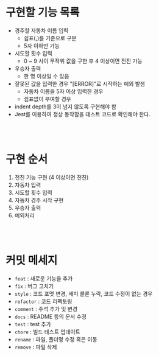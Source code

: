 # 구현할 기능 목록

- 경주할 자동차 이름 입력
  - 쉼표(,)를 기준으로 구분
  - 5자 이하만 가능
- 시도할 횟수 입력
  - 0 ~ 9 사이 무작위 값을 구한 후 4 이상이면 전진 가능
- 우승자 출력
  - 한 명 이상일 수 있음
- 잘못된 값을 입력한 경우 "[ERROR]"로 시작하는 예외 발생
  - 자동차 이름을 5자 이상 입력한 경우
  - 쉼표없이 부여할 경우
- indent depth를 3이 넘지 않도록 구현해야 함
- Jest를 이용하여 정상 동작함을 테스트 코드로 확인해야 한다.

<br/>
<br/>

# 구현 순서

1. 전진 기능 구현 (4 이상이면 전진)
2. 자동차 입력
3. 시도할 횟수 입력
4. 자동차 경주 시작 구현
5. 우승자 출력
6. 예외처리

<br/>
<br/>

# 커밋 메세지

- `feat` : 새로운 기능을 추가
- `fix` : 버그 고치기
- `style` : 코드 포맷 변경, 세미 콜론 누락, 코드 수정이 없는 경우
- `refactor` : 코드 리팩토링
- `comment` : 주석 추가 및 변경
- `docs` : README 등의 문서 수정
- `test` : test 추가
- `chore` : 빌드 테스트 업데이트
- `rename` : 파일, 폴더명 수정 혹은 이동
- `remove` : 파일 삭제

